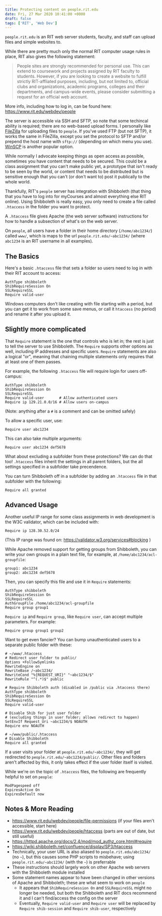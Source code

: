 ```yaml
---
title: Protecting content on people.rit.edu
date: Fri, 27 Mar 2020 10:41:00 +0000
draft: false
tags: ['RIT', 'Web Dev']
---
```


`people.rit.edu` is an RIT web server students, faculty, and staff can upload files and simple websites to.

<!--more-->

While there are pretty much only the normal RIT computer usage rules in place, RIT also gives the following statement:

> People sites are strongly recommended for personal use. This can extend to coursework and projects assigned by RIT faculty to students. However, if you are looking to create a website to fulfill strictly RIT-affliated purposes, including, but not limited to, official clubs and organizations, academic programs, colleges and their departments, and campus-wide events, please consider submitting a request for an official web account.

More info, including how to log in, can be found here: https://www.rit.edu/webdev/people

The server is accessible via SSH and SFTP, so note that some techincal ability is required; there are no web-based upload forms.
I personally like [FileZilla](https://filezilla-project.org/) for uploading files to `people`. If you've used FTP (but not SFTP), it works the same in FileZilla, except you set the protocol to SFTP and/or prepend the host name with `sftp://` (depending on which menu you use). [WinSCP](https://winscp.net/eng/index.php) is another popular option.

While normally I advocate keeping things as open access as possible, sometimes you have content that needs to be secured.
This could be a class assignment that you can't make public yet, a prototype that isn't ready to be seen by the world, or content that needs to be distributed but is sensitive enough that you can't (or don't want to) post it publically to the whole world.

Thankfully, RIT's `people` server has integration with Shibboleth (that thing that you have to log into for myCourses and almost everything else RIT online).
Using Shibboleth is really easy, you only need to create a file called `.htaccess` in the folder you want to protect.

A `.htaccess` file gives Apache (the web server software) instructions for how to handle a subsection of what's on the web server.

On `people`, all users have a folder in their home directory (`/home/abc1234/`) called `www/`, which is maps to the url `people.rit.edu/~abc1234/` (where `abc1234` is an RIT username in all examples).

## The Basics

Here's a basic `.htaccess` file that sets a folder so users need to log in with their RIT account to access:

```
AuthType shibboleth
ShibRequireSession On
SSLRequireSSL
Require valid-user
```

Windows computers don't like creating with file starting with a period, but you can get it to work from some save menus, or call it `htaccess` (no period) and rename it after you upload it.

## Slightly more complicated

That `Require` statement is the one that controls who is let in; the rest is just to tell the server to use Shibboleth.
The `Require` supports other options as well, including IP addresses and specific users.
`Require` statements are also a logical "or", meaning that chaining multiple statements only requires that at least one of them passes.

For example, the following `.htaccess` file will require login for users off-campus:

```
AuthType shibboleth
ShibRequireSession On
SSLRequireSSL
Require valid-user       # Allow authenticated users
Require ip 129.21.0.0/16 # Allow users on-campus
```

(Note: anything after a `#` is a comment and can be omitted safely)

To allow a specific user, use:

```
Require user abc1234
```

This can also take multiple arguments:

```
Require user abc1234 def5678
```

What about excluding a subfolder from these protections?
We can do that too! `.htaccess` files inherit the settings in all parent folders, but the all settings specified in a subfolder take precendence.

You can turn Shibboleth off in a subfolder by adding an `.htaccess` file in that subfolder with the following:

```
Require all granted
```

## Advanced Usage

Another useful IP range for some class assignments in web development is the W3C validator, which can be included with:

```
Require ip 128.30.52.0/24
```

(This IP range was found on: https://validator.w3.org/services#blocking )

While Apache removed support for getting groups from Shibboleth, you can write your own groups in a plain text file, for example, at `/home/abc1234/acl-groupfile`:

```
group1: abc1234
group2: abc1234 def5678
```

Then, you can specify this file and use it in `Require` statements:

```
AuthType shibboleth
ShibRequireSession On
SSLRequireSSL
AuthGroupFile /home/abc1234/acl-groupfile
Require group group1
```

`Require ip` and `Require group`, like `Require user`, can accept multiple parameters.
For example:

```
Require group group1 group2
```


Want to get even fancier?
You can bump unauthenticated users to a separate public folder with these:

```
# ~/www/.htaccess
# Redirect user folder to public/
Options +FollowSymlinks
RewriteEngine on
RewriteBase /~abc1234/
RewriteCond "%{REQUEST_URI}" "~abc1234/$"
RewriteRule "^(.*)$" public

# Require Shibboleth auth (disabled in /public via .htaccess there)
AuthType shibboleth
ShibRequireSession On
SSLRequireSSL
Require valid-user

# Disable Shib for just user folder
# (excluding things in user folder; allows redirect to happen)
SetEnvIf Request_Uri ~abc1234/$ NOAUTH
Require env NOAUTH
```

```
# ~/www/public/.htaccess
# Disable Shibboleth
Require all granted
```

If a user visits your folder at `people.rit.edu/~abc1234/`, they will get redirected to `people.rit.edu/~abc1234/public/`.
Other files and folders aren't affected by this, it only takes effect if the user folder itself is visited.

While we're on the topic of `.htaccess` files, the following are frequently helpful to set on `people`:

```
ModPagespeed off
ExpiresActive On
ExpiresDefault now
```

## Notes & More Reading

* https://www.rit.edu/webdev/people/file-permissions (if your files aren't accessible, start here)
* https://www.rit.edu/webdev/people/htaccess (parts are out of date, but still useful)
* https://httpd.apache.org/docs/2.4/mod/mod_authz_core.html#require
* https://wiki.shibboleth.net/confluence/display/SP3/htaccess
* Technically, your user URL is also aliased to `people.rit.edu/abc1234/` (no `~`), but this causes some PHP scripts to misbehave; using `people.rit.edu/~abc1234/` (with the `~`) is preferrable
* These instructions should largely work on other Apache web servers with the Shibboleth module installed
* Some statement names appear to have been changed in other versions of Apache and Shibboleth; these are what seem to work on `people`
  * It appears that `ShibRequireSession On` and `SSLRequireSSL` might no longer be needed, but both the Shibboleth and RIT docs recommend it and I can't find/access the config on the server
  * Eventually, `Require valid-user` and `Require user` will be replaced by `Require shib-session` and `Require shib-user`, respectively